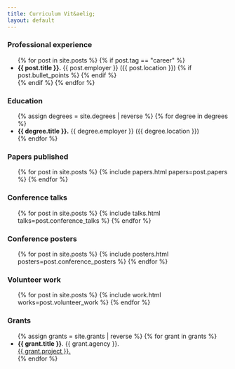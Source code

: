 ```yaml
---
title: Curriculum Vit&aelig;
layout: default
---
```


<h3>Professional experience</h3>
<ul>
{% for post in site.posts %}
  {% if post.tag == "career" %}
   <li seq="{{ post.date | date: '%Y' }}&ndash;{% if post.end_date %}{{ post.end_date | date: '%Y' }}{% else %}current{% endif %}">
     <strong>{{ post.title }}.</strong>
     {{ post.employer }} ({{ post.location }})
     {% if post.bullet_points %}
     <!--<ul class="details">
       {% for point in post.bullet_points %}
       <li>{{ point }}</li>
       {% endfor %}
     </ul>-->
     {% endif %}
   </li>
  {% endif %}
{% endfor %}
</ul>

<h3>Education</h3>
<ul>
{% assign degrees = site.degrees | reverse %}
{% for degree in degrees %}
   <li seq="{{ degree.date | date: '%Y' }}&ndash;{% if degree.end_date %}{{ degree.end_date | date: '%Y' }}{% else %}current{% endif %}">
     <strong>{{ degree.title }}.</strong>
     {{ degree.employer }} ({{ degree.location }})
     <!--<div class="details">
       {{ degree.content | markdownify }}
     </div>-->
   </li>
{% endfor %}
</ul>

<h3>Papers published</h3>
<ul>
{% for post in site.posts %}
{% include papers.html papers=post.papers %}
{% endfor %}
</ul>

<h3>Conference talks</h3>
<ul>
{% for post in site.posts %}
{% include talks.html talks=post.conference_talks %}
{% endfor %}
</ul>

<h3>Conference posters</h3>
<ul>
{% for post in site.posts %}
{% include posters.html posters=post.conference_posters %}
{% endfor %}
</ul>

<h3>Volunteer work</h3>
<ul>
{% for post in site.posts %}
{% include work.html works=post.volunteer_work %}
{% endfor %}
</ul>

<h3>Grants</h3>
<ul>
{% assign grants = site.grants | reverse %}
{% for grant in grants %}
   <li seq="{{ grant.date | date: '%Y' }}&ndash;{% if grant.end_date %}{{ grant.end_date | date: '%Y' }}{% else %}current{% endif %}">
     <strong>{{ grant.title }}</strong>. {{ grant.agency }}. <br/>
     <a href="{{ grant.external_url }}" class="title">{{ grant.project }}.</a>
   </li>
{% endfor %}
</ul>
